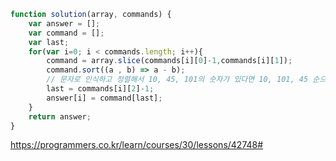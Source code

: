 ```javascript
function solution(array, commands) {
    var answer = [];
    var command = [];
    var last;
    for(var i=0; i < commands.length; i++){
        command = array.slice(commands[i][0]-1,commands[i][1]);
        command.sort((a , b) => a - b); 
        // 문자로 인식하고 정렬해서 10, 45, 101의 숫자가 있다면 10, 101, 45 순으로 정렬이 될 것이다.
        last = commands[i][2]-1;
        answer[i] = command[last];
    }
    return answer;
}
```
https://programmers.co.kr/learn/courses/30/lessons/42748#
